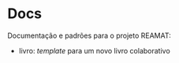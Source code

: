 # Docs

Documentação e padrões para o projeto REAMAT:

* livro: _template_ para um novo livro colaborativo
